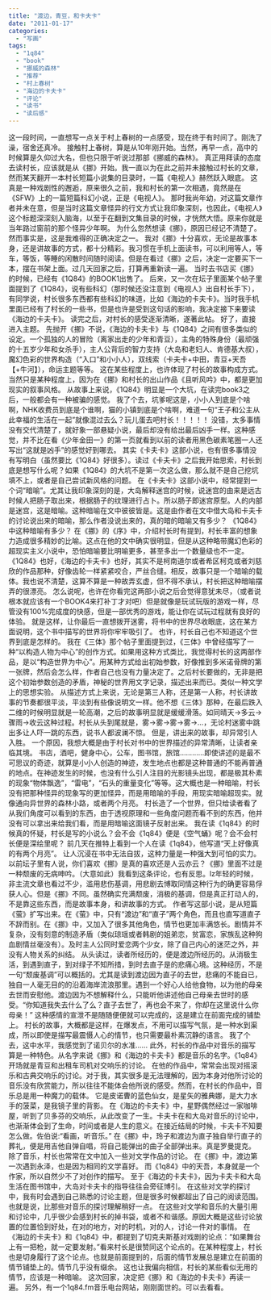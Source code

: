 ```yaml
---
title: "渡边，青豆，和卡夫卡"
date: "2011-01-17"
categories: 
  - "写画"
tags: 
  - "1q84"
  - "book"
  - "挪威的森林"
  - "推荐"
  - "村上春树"
  - "海边的卡夫卡"
  - "评论"
  - "读书"
  - "读后感"
---
```


这一段时间，一直想写一点关于村上春树的一点感受，现在终于有时间了。刚洗了澡，宿舍还真冷。 接触村上春树，算是从10年刚开始。当然，再早一点，高中的时候算是久仰过大名，但也只限于听说过那部《挪威的森林》。 真正用拜读的态度去读村长，应该就是从《挪》开始。我一直以为在此之前并未接触过村长的文章，然而某天翻开一本村长短篇小说集的目录时，一篇《电视人》赫然跃入眼底。 这真是一种戏剧性的邂逅，原来很久之前，我和村长的第一次相遇，竟然是在《SFW》上的一篇短篇科幻小说，正是《电视人》。 那时我尚年幼，对这篇文章作者并未在意，但是当时这篇文章怪异的行文方式让我印象深刻，也因此，《电视人》这个标题深深刻入脑海，以至于在翻到文集目录的时候，才恍然大悟。原来你就是当年路过窗前的那个怪异少年啊。 为什么忽然想读《挪》，原因已经记不清楚了。然而事实是，这是我难得的正确决定之一。 我对《挪》十分喜欢，无论是故事本身，还是讲故事的方式，都十分精彩。我习惯在手机上面读书，可以利用等人，等车，等饭，等睡的闲散时间随时阅读。但是在看过《挪》之后，决定一定要买下一本，摆在书架上面。过几天回家之后，打算再重新读一遍。 当时去书店买《挪》的时候，已经有《1Q84》的BOOK1出售了。 后来，又一次在坛子里面某个帖子里面提到了《1Q84》，说有些科幻（那时候还没注意到《电视人》出自村长手下），有同学说，村长很多东西都有些科幻的味道，比如《海边的卡夫卡》。当时我手机里面已经有了村长的一些书，但是也许是受到这句话的影响，我决定接下来要读《海边的卡夫卡》。 读完之后，对村长的感受逐渐清晰，遂著此帖。 好了，直接进入主题。 先抛开《挪》不说，《海边的卡夫卡》与《1Q84》之间有很多类似的设定。一个孤独的人的冒险（离家出走的少年和青豆），主角的特殊身份（最顽强的十五岁少年和女杀手），主人公背后的智力支持（大岛和老妇人、肯德基大叔），魔幻色彩的世界构造（“入口”和小小人），双线索（卡夫卡+中田，青豆+天吾【+牛河】），命运主题等等。 这在某些程度上，也许体现了村长的故事构成方式。当然只是某种程度上，因为在《挪》和村长的出山作品《且听风吟》中，都是更加现实的叙事风格。 从故事上来说，《1Q84》明显是一个大坑，在读完book3之后，一般都会有一种被骗的感觉。 我了个去，坑爹呢这是，小小人到底是个啥啊，NHK收费员到底是个谁啊，猫的小镇到底是个啥啊，难道一句“王子和公主从此幸福的生活在一起”就像混过去么？玩儿蛋去吧村长！！！！！ 没错，太多事情没有交代清楚了，就好象一部悬疑小说，最后却没有给出最后凶手一样。这种感觉，并不比在看《少年金田一》的第一页就看到以前的读者用黑色碳素笔圈一人还写出“这就是凶手”的感觉好到哪去。 其实《卡夫卡》这部小说，也有很多事情没有写明白（虽然要比《1Q84》好很多）。读过《卡夫卡》之后我开始思索，村长到底是想写什么呢？如果《1Q84》的大坑不是第一次这么做，那么就不是自己挖坑填不上，或者是自己尝试新风格的问题。 在《卡夫卡》这部小说中，经常提到一个词“暗喻”。尤其让我印象深刻的是，大岛解释迷宫的时候，说迷宫的由来是远古时候人把肠子取出来，根据肠子的纹理进行占卜。所以肠子即迷宫原型。人的内部是迷宫，这是暗喻。这种暗喻在文中彼彼皆是。这是由作者在文中借大岛和卡夫卡的讨论说出来的暗喻，那么作者没说出来的，真的暗的暗喻又有多少？ 《1Q84》中这种暗喻有多少？ 在《挪》的《序》中，介绍村长时有提到，村长丰富的想象力造成很多精妙的比喻。这点在他的文中确实很明显，但是从这种略带魔幻色彩的超现实主义小说中，恐怕暗喻要比明喻更多，甚至多出一个数量级也不一定。 《1Q84》也好，《海边的卡夫卡》也好，其实不是柯南道尔或者希区柯克或者刘慈欣的作品那种，好像齿轮一样紧紧咬合，严丝合缝。相反，故事只是一个暗喻的载体。我也说不清楚，这算不算是一种故弄玄虚，但不得不承认，村长把这种暗喻摆弄的很漂亮。 怎么说呢，也许在你看完这两部小说之后会觉得意犹未尽，（或者说根本就应该有一个BOOK4来打补丁才对吧）但是就像是玩试玩版的游戏一样，尽管没有100%完成度的快感，但是一部优秀的游戏，能让你在试玩过程就有良好的体验。 就是这样，让你最后一直想拨开迷雾，将书中的世界尽收眼底，这在某方面说明，这个书中描写的世界将你牢牢吸引了。 也许，村长自己也不知道这个世界到底是怎样的。 我在《三体》那个帖子里面提到过，《三体》中曾经描写了一种“以构造人物为中心”的创作方式。如果用这种方式类比，我觉得村长的这两部作品，是以“构造世界为中心”。用某种方式给出初始参数，好像推到多米诺骨牌的第一张牌，然后会怎么样，作者自己也没有力量决定了。之后村长要做的，无非是把这个初始参数创造的矛盾，神秘的世界用文字记录，描述出来而已。类似一种文学上的思想实验。 从描述方式上来说，无论是第三人称，还是第一人称，村长讲故事的节奏都很平淡，平淡到有些像说明文一样。他不想《三体》那种，在最后跌入二维的时候明显就是一轮高潮，之后的故事明显就是缓缓滑落。如同晴天->多云->骤雨->收云这种过程。村长从头到尾就是，雾->雾->雾->雾->...，无论村迷雾中跳出多让人吓一跳的东西，说书人都波澜不惊。 但是，讲出来的故事，却异常引人入胜。 一个原因，我想大概是由于村长对书中的世界描述的异常清晰，让读者亲临其境。 书店，酒吧，健身中心，公车，图书馆，旅馆…………即使讲述的是最不可思议的奇迹，就算是小小人创造的神迹，发生地点也都是这种普通的不能再普通的地点。在神迹发生的时候，也没有什么引人注目的光影镜头出现，都是极其朴素的现象“物体飘逸”，“雷电”，“石头的重量变化”等等。这大概也是一种暗喻，村长没有把那种怪异的现象写的更加怪异，而是用暗喻的手段，用现实暗喻超现实。就像通向异世界的森林小路，或者两个月亮。 村长造了一个世界，但只给读者看了从我们角度可以看到的东西，由于透视原理和一些角度问题而看不到的东西，他并没有可以拿出来给我们看，而是用暗喻这面镜子反射出来。 我在读《1q84》的时候真的怀疑，村长是写的小说么？会不会《1q84》便是《空气蛹》呢？会不会村长便是深绘里呢？ 前几天在推特上看到一个人在读《1q84》，他写道“天上好像真的有两个月亮”。 让人沉浸在书中无法自拔，这种力量是一种强大到可怕的实力。 以前坛子里有人说，你们喜欢《挪》是真的喜欢还是人云亦云？《挪》里面不过是一种颓废的无病呻吟。（大意如此）我看到这条评论，也有反思。lz年轻的时候，非主流文章也看过不少，滥用悲伤基调，用悲剧去博取同情这种行为的确更容易俘获人心。但是《挪》不同。虽然确实充满颓废，消极的基调，但是真正打动人的，不是靠这些东西，而是故事本身，和讲故事的方式。 作者写这部小说，是从短篇《萤》扩写出来。在《萤》中，只有“渡边”和“直子”两个角色，而且也直写道直子不辞而别。在《挪》中，又加入了很多其他角色，情节也更加丰满悠长。剧情并不复杂，没有刻意的制造矛盾（类似琼瑶或者韩剧的姐弟恋，贫富恋，家族乱这种狗血剧情丝毫没有）。及时主人公同时爱恋两个少女，除了自己内心的迷茫之外，并没有人物关系的纠结。 从头读过，读者所经历的，便是渡边所经历的。从消极生活，到遇到直子，到对绿子不知所措，到时去直子是的悲痛心境。这种经历，不是一句“颓废基调”可以概括的。尤其是读到渡边因为直子的去世，悲痛的不能自已，独自一人毫无目的的沿着海岸流浪那里。遇到一个好心人给他食物，以为他的母亲去世而安慰他。渡边因为不想解释什么，只能听他讲述他自己母亲去世时的感受。“你知道我失去什么了么？直子去世了，再也会不来了，你却在这里说什么你母亲！” 这种感情的宣泄不是随随便便就可以完成的，这是建立在前面完成的铺垫上。 村长的故事，大概都是这样，在爆发点，不用可以描写气氛，是一种水到渠成，所以即使是描写最震慑人心的情节，也只需要最朴素沉静的语言。 我了个去，这中水平，我感觉到了诺贝尔的水准…… 此外，村长的作品中对音乐的描写算是一种特色。从名字来说《挪》和《海边的卡夫卡》都是音乐的名字。《1q84》开场就是青豆和出租车司机对交响乐的讨论。 在他的作品中，常常会出现对摇滚乐和古典交响乐的讨论。对于我，其实很多是无法理解的，因为本身对他所讨论的音乐没有欣赏能力，所以往往不能体会他所说的感受。然而，在村长的作品中，音乐总是用一种魔力的载体。 它是皮诺曹的蓝色仙女，是星矢的雅典娜，是大力水手的菠菜，是我镜子里的背影。 在《海边的卡夫卡》中，星野偶然经过一家咖啡屋，听到了贝多芬的交响乐，从此改变了一生。卡夫卡在和大岛对音乐的讨论中，也渐渐体会到了生命，时间或者是人生的意义。在接近结局的时候，卡夫卡不知要怎么做。佐伯说:“看画，听音乐。” 在《挪》中，玲子和渡边为直子独自举行直子的葬礼，便是用吉他自弹自唱，将自己能弹出的曲子全部弹出来。真是罗曼提克。 除了音乐，村长也常常在文中加入一些对文学作品的讨论。 在《挪》中，渡边第一次遇到永泽，也是因为相同的文学喜好。 而《1q84》中的天吾，本身就是一个作家，所以自然少不了对创作的描写。 至于《海边的卡夫卡》，因为卡夫卡和大岛生活在图书馆中，大岛对卡夫卡的指导往往会旁征博引。 在这些对文学的探讨中，我有时会遇到自己熟悉的讨论主题，但是很多时候都超出了自己的阅读范围。也就是说，比那些对音乐的探讨理解稍好一点。 在这些对文学和音乐的大量引用和讨论中，几乎很少会感到村长的掉书袋，或者不和谐感。原因大概是这些讨论放置的位置恰到好处，在对的地方，对的时机，对的人，讨论一件对的事情。 在《海边的卡夫卡》和《1q84》中，都提到了切克夫斯基对戏剧的论点：“如果舞台上有一把枪，就一定要发射。”看来村长是很赞同这个论点的。在某种程度上，村长也是切身履行了这个论点。也就是前面提到的，后面的情节发展总是建立在前面的情节铺垫上的。情节几乎没有缀余。 这也让我偏向相信，村长的某些看似无用的情节，应该是一种暗喻。 这次回家，决定把《挪》和《海边的卡夫卡》再读一遍。 另外，有一个1q84.fm音乐电台网站，刚刚面世的。可以去看看。
